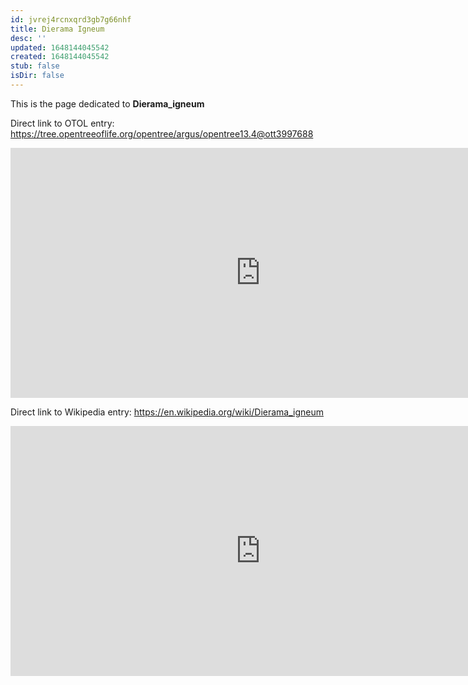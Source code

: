 ```yaml
---
id: jvrej4rcnxqrd3gb7g66nhf
title: Dierama Igneum
desc: ''
updated: 1648144045542
created: 1648144045542
stub: false
isDir: false
---
```

This is the page dedicated to **Dierama_igneum**


Direct link to OTOL entry: https://tree.opentreeoflife.org/opentree/argus/opentree13.4@ott3997688



<html>
    <body>
    <iframe src="https://tree.opentreeoflife.org/opentree/argus/opentree13.4@ott3997688"
    width="800" height="400" frameborder="0" allowfullscreen> </iframe>
    </body>
</html>
    


Direct link to Wikipedia entry: https://en.wikipedia.org/wiki/Dierama_igneum



<html>
    <body>
    <iframe src="https://en.wikipedia.org/wiki/Dierama_igneum"
    width="800" height="400" frameborder="0" allowfullscreen> </iframe>
    </body>
</html>
    
